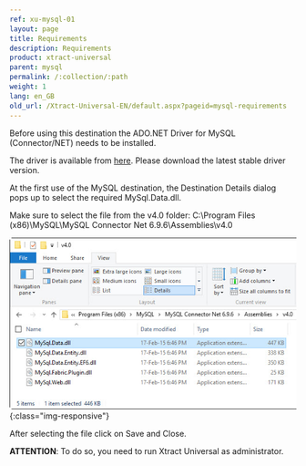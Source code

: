 ```yaml
---
ref: xu-mysql-01
layout: page
title: Requirements
description: Requirements
product: xtract-universal
parent: mysql
permalink: /:collection/:path
weight: 1
lang: en_GB
old_url: /Xtract-Universal-EN/default.aspx?pageid=mysql-requirements
---
```


Before using this destination the ADO.NET Driver for MySQL (Connector/NET) needs to be installed.

The driver is available from [here](https://www.mysql.com/products/connector/). Please download the latest stable driver version. 

At the first use of the MySQL destination, the Destination Details dialog pops up to select the required MySql.Data.dll.

Make sure to select the file from the v4.0 folder: C:\Program Files (x86)\MySQL\MySQL Connector Net 6.9.6\Assemblies\v4.0 

![mysql_ADO.NET](/img/content/mysql_ADO.NET.jpg){:class="img-responsive"}

After selecting the file click on Save and Close. 

**ATTENTION**: To do so, you need to run Xtract Universal as administrator.
